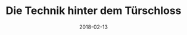 ---
  title: Die Technik hinter dem Türschloss
  date: "2018-02-13"
  externalLink: "https://malts.medium.com/die-technik-hinter-dem-t%C3%BCrschloss-4f44cf945c7e"
---